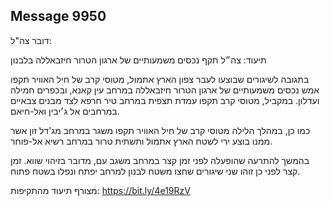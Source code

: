 ## Message 9950

דובר צה"ל:

תיעוד: צה״ל תקף נכסים משמעותיים של ארגון הטרור חיזבאללה בלבנון

בתגובה לשיגורים שבוצעו לעבר צפון הארץ אתמול, מטוסי קרב של חיל האוויר תקפו אמש נכסים משמעותיים של ארגון הטרור חיזבאללה במרחב עין קאנא, ובכפרים חמילה ועדלון.
במקביל, מטוסי קרב תקפו עמדת תצפית במרחב טיר חרפא לצד מבנים צבאיים במרחבים אל ג׳יבין ואל-חיאם.

כמו כן, במהלך הלילה מטוסי קרב של חיל האוויר תקפו משגר במרחב מג'דל זון אשר ממנו בוצע ירי לשטח הארץ אתמול ותשתית טרור במרחב רשיא אל-פוחר.

בהמשך להתרעה שהופעלה לפני זמן קצר במרחב משגב עם, מדובר בזיהוי שווא. 
זמן קצר לפני כן זוהו שני שיגורים שחצו משטח לבנון למרחב יפתח ונפלו בשטח פתוח.

מצורף תיעוד מהתקיפות: https://bit.ly/4e19RzV

